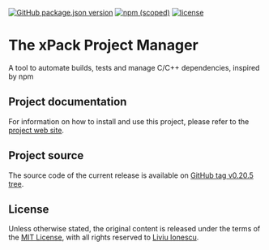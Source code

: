 [![GitHub package.json version](https://img.shields.io/github/package-json/v/xpack/xpm-js)](https://github.com/xpack/xpm-js/blob/master/package.json)
[![npm (scoped)](https://img.shields.io/npm/v/xpm.svg?color=blue)](https://www.npmjs.com/package/xpm/)
[![license](https://img.shields.io/github/license/xpack/xpm-js)](https://github.com/xpack/xpm-js/blob/master/LICENSE)

# The xPack Project Manager

A tool to automate builds, tests and manage C/C++ dependencies, inspired by npm

## Project documentation

For information on how to install and use this project,
please refer to the
[project web site](https://xpack.github.io/xpm/).

## Project source

The source code of the current release is available on
[GitHub tag v0.20.5 tree](https://github.com/xpack/xpm-js/tree/v0.20.5).

## License

Unless otherwise stated, the original content is released under the terms of the
[MIT License](https://opensource.org/licenses/mit/),
with all rights reserved to
[Liviu Ionescu](https://github.com/ilg-ul).
